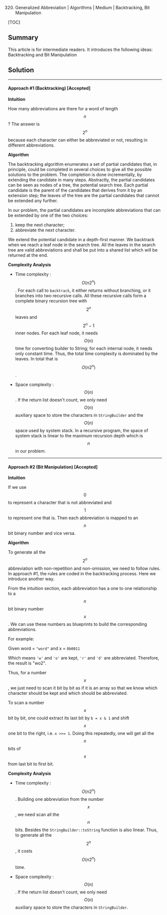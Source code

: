 320. Generalized Abbreviation | Algorithms | Medium | Backtracking, Bit Manipulation

[TOC]

## Summary
This article is for intermediate readers. It introduces the following ideas:
Backtracking and Bit Manipulation

## Solution
---
#### Approach #1 (Backtracking) [Accepted]

**Intuition**

How many abbreviations are there for a word of length $$n$$? The answer is $$2^n$$ because each character can either be abbreviated or not, resulting in different abbreviations.

**Algorithm**

The backtracking algorithm enumerates a set of partial candidates that, in principle, could be completed in several choices to give all the possible solutions to the problem. The completion is done incrementally, by extending the candidate in many steps. Abstractly, the partial candidates can be seen as nodes of a tree, the potential search tree. Each partial candidate is the parent of the candidates that derives from it by an extension step; the leaves of the tree are the partial candidates that cannot be extended any further.

In our problem, the partial candidates are incomplete abbreviations that can be extended by one of the two choices:

1. keep the next character;
2. abbreviate the next character.

We extend the potential candidate in a depth-first manner. We backtrack when we reach a leaf node in the search tree. All the leaves in the search tree are valid abbreviations and shall be put into a shared list which will be returned at the end.





**Complexity Analysis**

* Time complexity : $$O(n 2^n)$$. For each call to `backtrack`, it either returns without branching, or it branches into two recursive calls. All these recursive calls form a complete binary recursion tree with $$2^n$$ leaves and $$2^n - 1$$ inner nodes. For each leaf node, it needs $$O(n)$$ time for converting builder to String; for each internal node, it needs only constant time. Thus, the total time complexity is dominated by the leaves. In total that is $$O(n2^n)$$.

* Space complexity : $$O(n)$$. If the return list doesn't count, we only need $$O(n)$$ auxiliary space to store the characters in `StringBuilder` and the $$O(n)$$ space used by system stack. In a recursive program, the space of system stack is linear to the maximum recursion depth which is $$n$$ in our problem.

---
#### Approach #2 (Bit Manipulation) [Accepted]

**Intuition**

If we use $$0$$ to represent a character that is not abbreviated and $$1$$ to represent one that is. Then each abbreviation is mapped to an $$n$$ bit binary number and vice versa.

**Algorithm**

To generate all the $$2^n$$ abbreviation with non-repetition and non-omission, we need to follow rules. In approach #1, the rules are coded in the backtracking process.
Here we introduce another way.

From the intuition section, each abbreviation has a one to one relationship to a $$n$$ bit binary number $$x$$. We can use these numbers as blueprints to build the corresponding abbreviations.

For example:

Given word = `"word"` and x = `0b0011`

Which means `'w'` and `'o'` are kept, `'r'` and `'d'` are abbreviated. Therefore, the result is "wo2".

Thus, for a number $$x$$, we just need to scan it bit by bit as if it is an array so that we know which character should be kept and which should be abbreviated.

To scan a number $$x$$ bit by bit, one could extract its last bit by `b = x & 1` and shift $$x$$ one bit to the right, i.e. `x >>= 1`.
Doing this repeatedly, one will get all the $$n$$ bits of $$x$$ from last bit to first bit.



**Complexity Analysis**

* Time complexity : $$O(n 2^n)$$. Building one abbreviation from the number $$x$$, we need scan all the $$n$$ bits. Besides the `StringBuilder::toString` function is also linear. Thus, to generate all the $$2^n$$, it costs $$O(n 2^n)$$ time.

* Space complexity : $$O(n)$$. If the return list doesn't count, we only need $$O(n)$$ auxiliary space to store the characters in `StringBuilder`.
